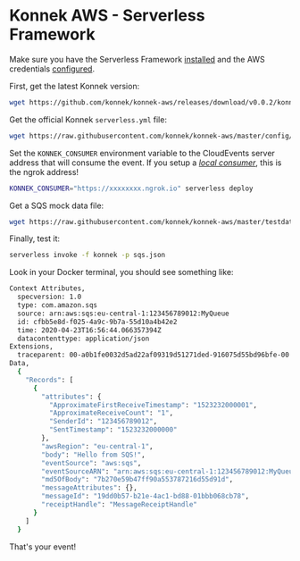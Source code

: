 # Konnek AWS - Serverless Framework

Make sure you have the Serverless Framework [installed](https://serverless.com/framework/docs/getting-started/) and the AWS credentials [configured](https://serverless.com/framework/docs/providers/aws/cli-reference/config-credentials/).

First, get the latest Konnek version:
```bash
wget https://github.com/konnek/konnek-aws/releases/download/v0.0.2/konnek-aws-0.0.2.zip -O konnek.zip
```

Get the official Konnek `serverless.yml` file: 
```bash
wget https://raw.githubusercontent.com/konnek/konnek-aws/master/config/serverless-framework/serverless.yml
```

Set the `KONNEK_CONSUMER` environment variable to the CloudEvents server address that will consume the event. If you setup a [_local consumer_](/getting-started/setting-up-local-consumer.md), this is the ngrok address!
```bash
KONNEK_CONSUMER="https://xxxxxxxx.ngrok.io" serverless deploy
```

Get a SQS mock data file:
```bash
wget https://raw.githubusercontent.com/konnek/konnek-aws/master/testdata/sqs.json
```

Finally, test it:
```bash
serverless invoke -f konnek -p sqs.json
```

Look in your Docker terminal, you should see something like:
```bash
Context Attributes,
  specversion: 1.0
  type: com.amazon.sqs
  source: arn:aws:sqs:eu-central-1:123456789012:MyQueue
  id: cfbb5e8d-f025-4a9c-9b7a-55d10a4b42e2
  time: 2020-04-23T16:56:44.066357394Z
  datacontenttype: application/json
Extensions,
  traceparent: 00-a0b1fe0032d5ad22af09319d51271ded-916075d55bd96bfe-00
Data,
  {
    "Records": [
      {
        "attributes": {
          "ApproximateFirstReceiveTimestamp": "1523232000001",
          "ApproximateReceiveCount": "1",
          "SenderId": "123456789012",
          "SentTimestamp": "1523232000000"
        },
        "awsRegion": "eu-central-1",
        "body": "Hello from SQS!",
        "eventSource": "aws:sqs",
        "eventSourceARN": "arn:aws:sqs:eu-central-1:123456789012:MyQueue",
        "md5OfBody": "7b270e59b47ff90a553787216d55d91d",
        "messageAttributes": {},
        "messageId": "19dd0b57-b21e-4ac1-bd88-01bbb068cb78",
        "receiptHandle": "MessageReceiptHandle"
      }
    ]
  }
```

That's your event!